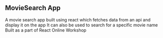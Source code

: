 ## MovieSearch App ##
A movie search app built using react which fetches data from an api and display it on the app
It can also be used to search for a specific movie name
Built as a part of React Online Workshop
